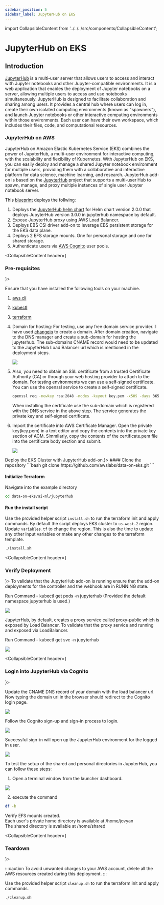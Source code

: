 ```yaml
---
sidebar_position: 5
sidebar_label: JupyterHub on EKS
---
```

import CollapsibleContent from '../../../src/components/CollapsibleContent';

# JupyterHub on EKS


## Introduction

[JupyterHub](https://jupyter.org/hub) is a multi-user server that allows users to access and interact with Jupyter notebooks and other Jupyter-compatible environments. It is a web application that enables the deployment of Jupyter notebooks on a server, allowing multiple users to access and use notebooks simultaneously.
JupyterHub is designed to facilitate collaboration and sharing among users. It provides a central hub where users can log in, create their own isolated computing environments (known as "spawners"), and launch Jupyter notebooks or other interactive computing environments within those environments. Each user can have their own workspace, which includes their files, code, and computational resources.

### JupyterHub on AWS

JupyterHub on Amazon Elastic Kubernetes Service (EKS) combines the power of JupyterHub, a multi-user environment for interactive computing, with the scalability and flexibility of Kubernetes. With JupyterHub on EKS, you can easily deploy and manage a shared Jupyter notebook environment for multiple users, providing them with a collaborative and interactive platform for data science, machine learning, and research.
JupyterHub add-on is based on the [JupyterHub](https://github.com/jupyterhub/jupyterhub) project that supports a multi-user Hub to spawn, manage, and proxy multiple instances of single user Jupyter notebook server.

This [blueprint](https://github.com/awslabs/data-on-eks/tree/main/ai-ml) deploys the follwing:

1. Deploys the [JupyterHub helm chart](https://hub.jupyter.org/helm-chart/) for Helm chart version 2.0.0 that deploys JupyterHub version 3.0.0 in jupyterhub namespace by default.
2. Expose JupyterHub proxy using AWS Load Balancer.
3. Deploys EBS CSI driver add-on to leverage EBS persistent storage for the EKS data plane.
4. Deploys 2 EFS storage mounts. One for personal storage and one for shared storage.
5. Authenticate users via [AWS Cognito](https://aws.amazon.com/cognito/) user pools.


<CollapsibleContent header={<h3><span>Pre-requisites</span></h3>}>

Ensure that you have installed the following tools on your machine.

1. [aws cli](https://docs.aws.amazon.com/cli/latest/userguide/install-cliv2.html)
2. [kubectl](https://Kubernetes.io/docs/tasks/tools/)
3. [terraform](https://learn.hashicorp.com/tutorials/terraform/install-cli)
4. Domain for hosting: For testing, use any free domain service provider. I have used [changeip](https://www.changeip.com/accounts/index.php) to create a domain.
   After domain creation, navigate to the DNS manager and create a sub-domain for hosting the jupyterhub.
   The sub-domains CNAME record would need to be updated to the JupyterHub Load Balancer url which is mentioned in the deployment steps.

    ![](img/ChangeIP.png)       

5. Also, you need to obtain an SSL certificate from a trusted Certificate Authority (CA) or through your web hosting provider to attach to the domain.
   For testing environments we can use a self-signed certificate.
   You can use the openssl service to create a self-signed certificate.

    ```bash
    openssl req -newkey rsa:2048 -nodes -keyout key.pem -x509 -days 365 -out certificate.pem
    ```
    When installing the certificate use the sub-domain which is registered with the DNS service in the above step.
    The service generates the private key and self-signed certificate.
    
6. Import the certificate into AWS Certificate Manager.
   Open the private key(key.pem) in a text editor and copy the contents into the private key section of ACM.
   Simmilarly, copy the contents of the certificate.pem file into the certificate body section and submit.
        
     ![](img/ACM.png) 

</CollapsibleContent>
<CollapsibleContent header={<h3><span>Deploy the EKS Cluster with JupyterHub add-on.</span></h3>}>
#### Clone the repository
```bash
git clone https://github.com/awslabs/data-on-eks.git
```

#### Initialize Terraform

Navigate into the example directory

```bash
cd data-on-eks/ai-ml/jupyterhub
```

#### Run the install script


Use the provided helper script `install.sh` to run the terraform init and apply commands. By default the script deploys EKS cluster to `us-west-2` region. Update `variables.tf` to change the region. This is also the time to update any other input variables or make any other changes to the terraform template.


```bash
./install.sh
```

</CollapsibleContent>

<CollapsibleContent header={<h3><span>Verify Deployment</span></h3>}>
To validate that the JupyterHub add-on is running ensure that the add-on deployments for the controller and the webhook are in RUNNING state.

Run Command - kubectl get pods -n jupyterhub (Provided the default namespace jupyterhub is used.)

![](img/jupyterhub_running.png)

JupyterHub, by default, creates a proxy service called proxy-public which is exposed by Load Balancer.
To validate that the proxy service and running and exposed via LoadBalancer.  

Run Command - kubectl get svc -n jupyterhub


![](img/jupyterhub_service.png)


</CollapsibleContent>

<CollapsibleContent header={<h3><span>Login into JupyterHub via Cognito</span></h3>}>

Update the CNAME DNS record of your domain with the load balancer url.
Now typing the domain url in the browser should redirect to the Cognito login page.

![](img/Cognito-Sign-in.png)


Follow the Cognito sign-up and sign-in process to login.

![](img/Cognito-Sign-up.png)

Successful sign-in will open up the JupyterHub environment for the logged in user.

![](img/jupyter_launcher.png)

To test the setup of the shared and personal directories in JupyterHub, you can follow these steps:
1. Open a terminal window from the launcher dashboard.

![](img/jupyter_env.png)

2.  execute the command

```bash
df -h
```
Verify EFS mounts created.    
Each user's private home directory is available at /home/jovyan    
The shared directory is available at /home/shared

</CollapsibleContent>

<CollapsibleContent header={<h3><span>Teardown</span></h3>}>

:::caution
To avoid unwanted charges to your AWS account, delete all the AWS resources created during this deployment.
:::

Use the provided helper script `cleanup.sh` to run the terraform init and apply commands.

```bash
./cleanup.sh
```

</CollapsibleContent>